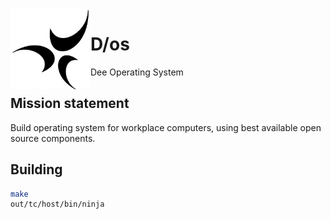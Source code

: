 <img align="left" height="128" src="D-os.gif">

# D/os

Dee Operating System

## Mission statement

Build operating system for workplace computers,
using best available open source components.

## Building

```sh
make
out/tc/host/bin/ninja
```
